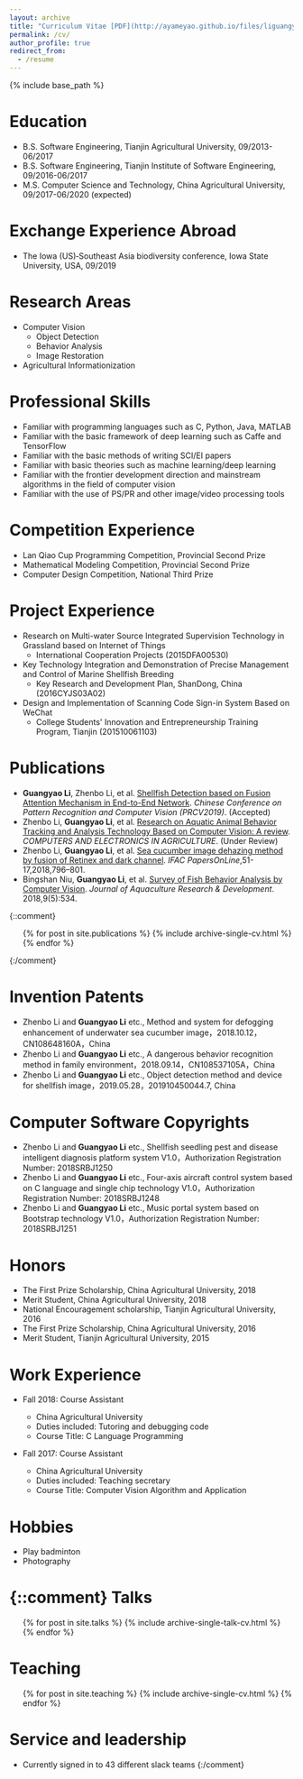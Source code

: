 ```yaml
---
layout: archive
title: "Curriculum Vitae [PDF](http://ayameyao.github.io/files/liguangyao-resume.pdf)"
permalink: /cv/
author_profile: true
redirect_from:
  - /resume
---
```


{% include base_path %}

Education
======
* B.S. Software Engineering, Tianjin Agricultural University, 09/2013-06/2017
* B.S. Software Engineering, Tianjin Institute of Software Engineering, 09/2016-06/2017
* M.S. Computer Science and Technology, China Agricultural University, 09/2017-06/2020 (expected)

Exchange Experience Abroad
======
* The Iowa (US)‐Southeast Asia biodiversity conference, Iowa State University, USA, 09/2019

Research Areas
======
* Computer Vision
  * Object Detection
  * Behavior Analysis
  * Image Restoration
* Agricultural Informationization
 
Professional Skills
======
* Familiar with programming languages such as C, Python, Java, MATLAB
* Familiar with the basic framework of deep learning such as Caffe and TensorFlow
* Familiar with the basic methods of writing SCI/EI papers
* Familiar with basic theories such as machine learning/deep learning
* Familiar with the frontier development direction and mainstream algorithms in the field of computer vision
* Familiar with the use of PS/PR and other image/video processing tools

Competition Experience
======
* Lan Qiao Cup Programming Competition, Provincial Second Prize 
* Mathematical Modeling Competition, Provincial Second Prize
* Computer Design Competition, National Third Prize

Project Experience
======
* Research on Multi-water Source Integrated Supervision Technology in Grassland based on Internet of Things
  * International Cooperation Projects (2015DFA00530)
* Key Technology Integration and Demonstration of Precise Management and Control of Marine Shellfish Breeding
  * Key Research and Development Plan, ShanDong, China (2016CYJS03A02)
* Design and Implementation of Scanning Code Sign-in System Based on WeChat
  * College Students' Innovation and Entrepreneurship Training Program, Tianjin (201510061103)

Publications
======
* **Guangyao Li**, Zhenbo Li, et al. [Shellfish Detection based on Fusion Attention Mechanism in End-to-End Network](https://ayameyao.github.io/publication/2019-PRCV). <i>Chinese Conference on Pattern Recognition and Computer Vision (PRCV2019)</i>. (Accepted)
* Zhenbo Li, **Guangyao Li**, et al. [Research on Aquatic Animal Behavior Tracking and Analysis Technology Based on Computer Vision: A review](https://ayameyao.github.io/publication/2018-CEA). <i>COMPUTERS AND ELECTRONICS IN AGRICULTURE</i>. (Under Review)
* Zhenbo Li, **Guangyao Li**, et al. [Sea cucumber image dehazing method by fusion of Retinex and dark channel](https://ayameyao.github.io/publication/2018-IFAC). <i>IFAC PapersOnLine</i>,51-17,2018,796–801. 
* Bingshan Niu, **Guangyao Li**, et al. [Survey of Fish Behavior Analysis by Computer Vision](https://ayameyao.github.io/publication/2018-IFAC). <i>Journal of Aquaculture Research & Development</i>. 2018,9(5):534.

{::comment}
<ul>{% for post in site.publications %} 
{% include archive-single-cv.html %} 
{% endfor %}</ul> 
{:/comment}

Invention Patents
======
* Zhenbo Li and **Guangyao Li** etc., Method and system for defogging enhancement of underwater sea cucumber image，2018.10.12，CN108648160A，China
* Zhenbo Li and **Guangyao Li** etc., A dangerous behavior recognition method in family environment，2018.09.14，CN108537105A，China
* Zhenbo Li and **Guangyao Li** etc., Object detection method and device for shellfish image，2019.05.28，201910450044.7, China

Computer Software Copyrights
======
* Zhenbo Li and **Guangyao Li** etc., Shellfish seedling pest and disease intelligent diagnosis platform system V1.0，Authorization Registration Number: 2018SRBJ1250
* Zhenbo Li and **Guangyao Li** etc., Four-axis aircraft control system based on C language and single chip technology V1.0，Authorization Registration Number: 2018SRBJ1248
* Zhenbo Li and **Guangyao Li** etc., Music portal system based on Bootstrap technology V1.0，Authorization Registration Number: 2018SRBJ1251

Honors
======
* The First Prize Scholarship, China Agricultural University, 2018
* Merit Student, China Agricultural University, 2018
* National Encouragement scholarship, Tianjin Agricultural University, 2016
* The First Prize Scholarship, China Agricultural University, 2016
* Merit Student, Tianjin Agricultural University, 2015

Work Experience
======
* Fall 2018: Course Assistant
  * China Agricultural University
  * Duties included: Tutoring and debugging code
  * Course Title: C Language Programming

* Fall 2017: Course Assistant
  * China Agricultural University
  * Duties included: Teaching secretary
  * Course Title: Computer Vision Algorithm and Application

Hobbies
======
* Play badminton
* Photography

{::comment}
Talks
======
  <ul>{% for post in site.talks %}
    {% include archive-single-talk-cv.html %}
  {% endfor %}</ul>
  
Teaching
======
  <ul>{% for post in site.teaching %}
    {% include archive-single-cv.html %}
  {% endfor %}</ul>
  
Service and leadership
======
* Currently signed in to 43 different slack teams
{:/comment}

